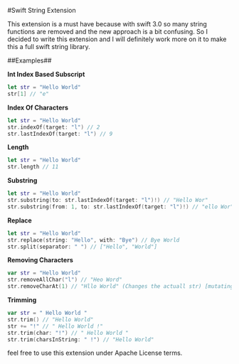 #Swift String Extension



This extension is a must have because with swift 3.0 so many string functions are removed and the new approach is a bit confusing. So I decided to write this extension and I will definitely work more on it to make this a full swift string library.

##Examples##

<b>Int Index Based Subscript</b>
```swift
let str = "Hello World"
str[1] // "e"
```

<b>Index Of Characters</b>
```swift
let str = "Hello World"
str.indexOf(target: "l") // 2
str.lastIndexOf(target: "l") // 9
```

<b>Length</b>
```swift
let str = "Hello World"
str.length // 11
```

<b>Substring</b>
```swift
let str = "Hello World"
str.substring(to: str.lastIndexOf(target: "l")!) // "Hello Wor"
str.substring(from: 1, to: str.lastIndexOf(target: "l")!) // "ello Wor"
```

<b>Replace</b>
```swift
let str = "Hello World"
str.replace(string: "Hello", with: "Bye") // Bye World
str.split(separator: " ") // ["Hello", "World"]
```

<b>Removing Characters</b>
```swift
var str = "Hello World"
str.removeAllChar("l") // "Heo Word"
str.removeCharAt(1) // "Hllo World" (Changes the actuall str) [mutating]
```

<b>Trimming</b>
```swift
var str = " Hello World "
str.trim() // "Hello World"
str += "!" // " Hello World !"
str.trim(char: "!") // " Hello World "
str.trim(charsInString: " !") // "Hello World"
```

feel free to use this extension under Apache License terms.
